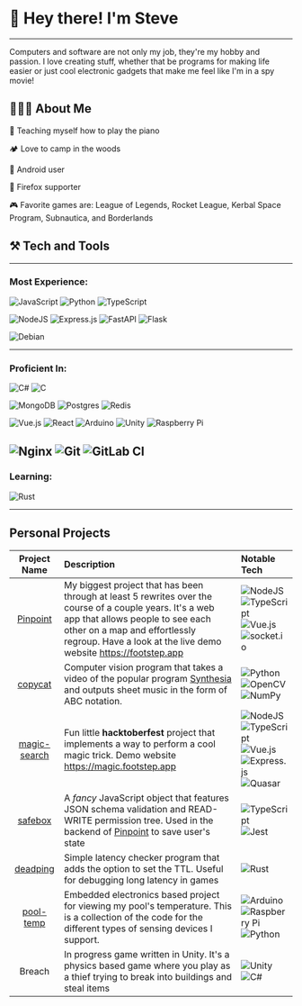 # 👋 Hey there! I'm Steve

----

Computers and software are not only my job, they're my hobby and passion.
I love creating stuff, whether that be programs for making life easier or just cool electronic gadgets 
that make me feel like I'm in a spy movie!

## 👨🏻‍💻 About Me

🎹 Teaching myself how to play the piano

🏕️ Love to camp in the woods

📱 Android user

🦊 Firefox supporter

🎮 Favorite games are: League of Legends, Rocket League, Kerbal Space Program, Subnautica, and Borderlands 

## ⚒️ Tech and Tools

----
### Most Experience:
![JavaScript](https://img.shields.io/badge/javascript-%23323330.svg?style=for-the-badge&logo=javascript&logoColor=%23F7DF1E)
![Python](https://img.shields.io/badge/python-3670A0?style=for-the-badge&logo=python&logoColor=ffdd54)
![TypeScript](https://img.shields.io/badge/typescript-%23007ACC.svg?style=for-the-badge&logo=typescript&logoColor=white)

![NodeJS](https://img.shields.io/badge/node.js-6DA55F?style=for-the-badge&logo=node.js&logoColor=white)
![Express.js](https://img.shields.io/badge/express.js-%23404d59.svg?style=for-the-badge&logo=express&logoColor=%2361DAFB)
![FastAPI](https://img.shields.io/badge/FastAPI-005571?style=for-the-badge&logo=fastapi)
![Flask](https://img.shields.io/badge/flask-%23000.svg?style=for-the-badge&logo=flask&logoColor=white)

![Debian](https://img.shields.io/badge/Debian-D70A53?style=for-the-badge&logo=debian&logoColor=white)

----
### Proficient In:
![C#](https://img.shields.io/badge/c%23-%23239120.svg?style=for-the-badge&logo=c-sharp&logoColor=white)
![C](https://img.shields.io/badge/c-%2300599C.svg?style=for-the-badge&logo=c&logoColor=white)

![MongoDB](https://img.shields.io/badge/MongoDB-%234ea94b.svg?style=for-the-badge&logo=mongodb&logoColor=white)
![Postgres](https://img.shields.io/badge/postgres-%23316192.svg?style=for-the-badge&logo=postgresql&logoColor=white)
![Redis](https://img.shields.io/badge/redis-%23DD0031.svg?style=for-the-badge&logo=redis&logoColor=white)

![Vue.js](https://img.shields.io/badge/vuejs-%2335495e.svg?style=for-the-badge&logo=vuedotjs&logoColor=%234FC08D)
![React](https://img.shields.io/badge/react-%2320232a.svg?style=for-the-badge&logo=react&logoColor=%2361DAFB)
![Arduino](https://img.shields.io/badge/-Arduino-00979D?style=for-the-badge&logo=Arduino&logoColor=white)
![Unity](https://img.shields.io/badge/unity-%23000000.svg?style=for-the-badge&logo=unity&logoColor=white)
![Raspberry Pi](https://img.shields.io/badge/-RaspberryPi-C51A4A?style=for-the-badge&logo=Raspberry-Pi)

![Nginx](https://img.shields.io/badge/nginx-%23009639.svg?style=for-the-badge&logo=nginx&logoColor=white)
![Git](https://img.shields.io/badge/git-%23F05033.svg?style=for-the-badge&logo=git&logoColor=white)
![GitLab CI](https://img.shields.io/badge/GitLabCI-%23181717.svg?style=for-the-badge&logo=gitlab&logoColor=white)
----

### Learning:
![Rust](https://img.shields.io/badge/rust-%23000000.svg?style=for-the-badge&logo=rust&logoColor=brown)

----

## Personal Projects

| Project Name | Description | Notable Tech |
| :---: | :---- | :---- | 
| [Pinpoint](https://github.com/SoloSteve/pinpoint) | My biggest project that has been through at least 5 rewrites over the course of a couple years. It's a web app that allows people to see each other on a map and effortlessly regroup. Have a look at the live demo website https://footstep.app | ![NodeJS](https://img.shields.io/badge/node.js-6DA55F?style=for-the-badge&logo=node.js&logoColor=white) <br /> ![TypeScript](https://img.shields.io/badge/typescript-%23007ACC.svg?style=for-the-badge&logo=typescript&logoColor=white) <br /> ![Vue.js](https://img.shields.io/badge/vuejs-%2335495e.svg?style=for-the-badge&logo=vuedotjs&logoColor=%234FC08D) <br />  ![socket.io](https://img.shields.io/static/v1?label=socketio&message=inside&color=lightgrey&style=for-the-badge&logo=socket.io) <br /> 
| [copycat](https://github.com/SoloSteve/copycat) | Computer vision program that takes a video of the popular program [Synthesia](https://synthesiagame.com/) and outputs sheet music in the form of ABC notation. | ![Python](https://img.shields.io/badge/python-3670A0?style=for-the-badge&logo=python&logoColor=ffdd54) <br /> ![OpenCV](https://img.shields.io/badge/opencv-%23white.svg?style=for-the-badge&logo=opencv&logoColor=white) <br /> ![NumPy](https://img.shields.io/badge/numpy-%23013243.svg?style=for-the-badge&logo=numpy&logoColor=white)    
| [magic-search](https://github.com/SoloSteve/magic-search) | Fun little **hacktoberfest** project that implements a way to perform a cool magic trick. Demo website https://magic.footstep.app | ![NodeJS](https://img.shields.io/badge/node.js-6DA55F?style=for-the-badge&logo=node.js&logoColor=white) <br /> ![TypeScript](https://img.shields.io/badge/typescript-%23007ACC.svg?style=for-the-badge&logo=typescript&logoColor=white) <br /> ![Vue.js](https://img.shields.io/badge/vuejs-%2335495e.svg?style=for-the-badge&logo=vuedotjs&logoColor=%234FC08D) <br /> ![Express.js](https://img.shields.io/badge/express.js-%23404d59.svg?style=for-the-badge&logo=express&logoColor=%2361DAFB) <br > ![Quasar](https://img.shields.io/badge/Quasar-16B7FB?style=for-the-badge&logo=quasar&logoColor=black)
| [safebox](https://github.com/SoloSteve/safebox) | A *fancy* JavaScript object that features JSON schema validation and READ-WRITE permission tree. Used in the backend of [Pinpoint](https://github.com/SoloSteve/pinpoint) to save user's state | ![TypeScript](https://img.shields.io/badge/typescript-%23007ACC.svg?style=for-the-badge&logo=typescript&logoColor=white) <br /> ![Jest](https://img.shields.io/badge/-jest-%23C21325?style=for-the-badge&logo=jest&logoColor=white) 
| [deadping](https://github.com/SoloSteve/deadping) | Simple latency checker program that adds the option to set the TTL. Useful for debugging long latency in games | ![Rust](https://img.shields.io/badge/rust-%23000000.svg?style=for-the-badge&logo=rust&logoColor=brown)
| [pool-temp](https://github.com/SoloSteve/pool-temp) | Embedded electronics based project for viewing my pool's temperature. This is a collection of the code for the different types of sensing devices I support. | ![Arduino](https://img.shields.io/badge/-Arduino-00979D?style=for-the-badge&logo=Arduino&logoColor=white) <br /> ![Raspberry Pi](https://img.shields.io/badge/-RaspberryPi-C51A4A?style=for-the-badge&logo=Raspberry-Pi) <br /> ![Python](https://img.shields.io/badge/python-3670A0?style=for-the-badge&logo=python&logoColor=ffdd54)
| Breach | In progress game written in Unity. It's a physics based game where you play as a thief trying to break into buildings and steal items | ![Unity](https://img.shields.io/badge/unity-%23000000.svg?style=for-the-badge&logo=unity&logoColor=white) <br /> ![C#](https://img.shields.io/badge/c%23-%23239120.svg?style=for-the-badge&logo=c-sharp&logoColor=white)   

